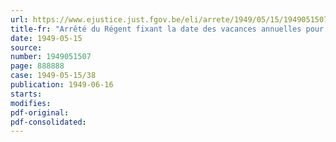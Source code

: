 ```yaml
---
url: https://www.ejustice.just.fgov.be/eli/arrete/1949/05/15/1949051507/justel
title-fr: "Arrêté du Régent fixant la date des vacances annuelles pour l'année 1949 dans les entreprises relevant de la Commission paritaire nationale de la préparation des fibres de lin"
date: 1949-05-15
source:
number: 1949051507
page: 888888
case: 1949-05-15/38
publication: 1949-06-16
starts:
modifies:
pdf-original:
pdf-consolidated:
---
```


